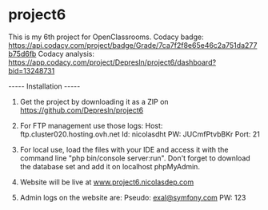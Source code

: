# project6

This is my 6th project for OpenClassrooms.
Codacy badge: <https://api.codacy.com/project/badge/Grade/7ca7f2f8e65e46c2a751da277b75d6fb>
Codacy analysis: <https://app.codacy.com/project/Depresln/project6/dashboard?bid=13248731>

----- Installation -----

1. Get the project by downloading it as a ZIP on <https://github.com/Depresln/project6>

2. For FTP management use those logs: Host: ftp.cluster020.hosting.ovh.net Id: nicolasdht PW: JUCmfPtvbBKr Port: 21

3. For local use, load the files with your IDE and access it with the command line "php bin/console server:run". Don't forget to download the database set and add it on localhost phpMyAdmin.

4. Website will be live at www.project6.nicolasdep.com

5. Admin logs on the website are: Pseudo: exal@symfony.com PW: 123

